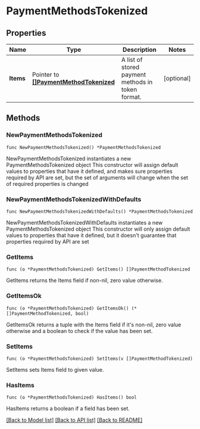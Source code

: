 # PaymentMethodsTokenized

## Properties

Name | Type | Description | Notes
------------ | ------------- | ------------- | -------------
**Items** | Pointer to [**[]PaymentMethodTokenized**](PaymentMethodTokenized.md) | A list of stored payment methods in token format. | [optional] 

## Methods

### NewPaymentMethodsTokenized

`func NewPaymentMethodsTokenized() *PaymentMethodsTokenized`

NewPaymentMethodsTokenized instantiates a new PaymentMethodsTokenized object
This constructor will assign default values to properties that have it defined,
and makes sure properties required by API are set, but the set of arguments
will change when the set of required properties is changed

### NewPaymentMethodsTokenizedWithDefaults

`func NewPaymentMethodsTokenizedWithDefaults() *PaymentMethodsTokenized`

NewPaymentMethodsTokenizedWithDefaults instantiates a new PaymentMethodsTokenized object
This constructor will only assign default values to properties that have it defined,
but it doesn't guarantee that properties required by API are set

### GetItems

`func (o *PaymentMethodsTokenized) GetItems() []PaymentMethodTokenized`

GetItems returns the Items field if non-nil, zero value otherwise.

### GetItemsOk

`func (o *PaymentMethodsTokenized) GetItemsOk() (*[]PaymentMethodTokenized, bool)`

GetItemsOk returns a tuple with the Items field if it's non-nil, zero value otherwise
and a boolean to check if the value has been set.

### SetItems

`func (o *PaymentMethodsTokenized) SetItems(v []PaymentMethodTokenized)`

SetItems sets Items field to given value.

### HasItems

`func (o *PaymentMethodsTokenized) HasItems() bool`

HasItems returns a boolean if a field has been set.


[[Back to Model list]](../README.md#documentation-for-models) [[Back to API list]](../README.md#documentation-for-api-endpoints) [[Back to README]](../README.md)



